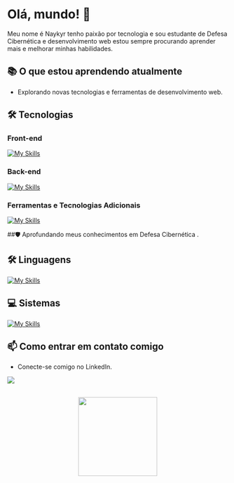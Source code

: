 # Olá, mundo! 👋

Meu nome é Naykyr tenho paixão por tecnologia e sou estudante de Defesa Cibernética e desenvolvimento web estou sempre procurando aprender mais e melhorar minhas habilidades.

## 📚 O que estou aprendendo atualmente

- Explorando novas tecnologias e ferramentas de desenvolvimento web.

## 🛠️ Tecnologias

### Front-end

[![My Skills](https://skillicons.dev/icons?i=html,css,js,vue)](https://skillicons.dev)

### Back-end

[![My Skills](https://skillicons.dev/icons?i=php,mysql,sqlite,java)](https://skillicons.dev)

### Ferramentas e Tecnologias Adicionais

[![My Skills](https://skillicons.dev/icons?i=git,github)](https://skillicons.dev)

##🛡️ Aprofundando meus conhecimentos em Defesa Cibernética .
  
## 🛠️ Linguagens

[![My Skills](https://skillicons.dev/icons?i=py,c,bash,powershell)](https://skillicons.dev)

## 💻 Sistemas

[![My Skills](https://skillicons.dev/icons?i=kali,windows,linux)](https://skillicons.dev)

## 📫 Como entrar em contato comigo

- Conecte-se comigo no LinkedIn.<br>
<p>
  <a target="_blank" href="https://www.linkedin.com/in/naykyr-oliveira/">
    <img src="https://skillicons.dev/icons?i=linkedin"/>
  </a>
</p>
<div align="center" style="display: inline_block"><br>
    <img  height="180em" src="https://github-readme-stats.vercel.app/api/top-langs/?username=NaykyrOliveira&layout=compact">
</div>
